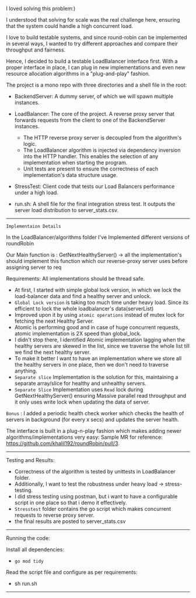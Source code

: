 
I loved solving this problem:)

I understood that solving for scale was the real challenge here, ensuring that the system could handle a high concurrent load.

I love to build testable systems, and since round-robin can be implemented in several ways, I wanted to try different approaches and compare their throughput and fairness. 

Hence, I decided to build a testable LoadBalancer interface first. With a proper interface in place, I can plug in new implementations and even new resource allocation algorithms in a "plug-and-play" fashion.


The project is a mono repo with three directories and a shell file in the root:

- BackendServer: A dummy server, of which we will spawn multiple instances.

- LoadBalancer: The core of the project. A reverse proxy server that forwards requests from the client to one of the BackendServer instances.
  - The HTTP reverse proxy server is decoupled from the algorithm's logic.
  - The LoadBalancer algorithm is injected via dependency inversion into the HTTP handler. This enables the selection of any implementation when starting the program.
  - Unit tests are present to ensure the correctness of each implementation's data structure usage.

- StressTest: Client code that tests our Load Balancers performance under a high load.

- run.sh: A shell file for the final integration stress test. It outputs the server load distribution to server_stats.csv.

-------------------------------------

``Implementaion Details``

In the LoadBalancer/algorithms folder I've Implemented different versions of roundRobin

Our Main function is : GetNextHealthyServer()
    -> all the implementation's should implement this function which our reverse-proxy server uses before assigning server to req

Requirements: All implementations should be thread safe.

- At first, I started with simple global lock version, in which we lock the load-balancer data and find a healthy server and unlock.
- `Global Lock version` is taking too much time under heavy load. Since its efficient to lock the whole loadbalancer's data(serverList)
- Improved upon it by using `atomic operations` instead of mutex lock for fetching the next Healthy Server.
- Atomic is performing good and in case of huge concurrent requests, atomic implementation is 2X speed than global_lock.
- I didn't stop there, I identified Atomic implementation lagging when the healthy servers are skewed in the list, since we traverse the whole list till we find the next healthy server.
- To make it better I want to have an implementation where we store all the healthy servers in one place, then we don't need to traverse anything.
- `Separate slice` Implementation is the solution for this, maintaining a separate array/slice for healthy and unhealthy servers.
- `Separate Slice` Implementation uses `Read` lock during GetNextHealthyServer() ensuring Massive parallel read throughput and it only uses write lock when updating the data of server.

`Bonus` : I added a periodic health check worker which checks the health of servers in background (for every x secs) and updates the server health.

The interface is built in a plug-n-play fashion which makes adding newer algorithms/implementations very easy:
Sample MR for reference: https://github.com/khalil192/roundRobin/pull/3.

-------------------------------

Testing and Results: 

- Correctness of the algorithm is tested by unittests in LoadBalancer folder.
- Additionally, I want to test the robustness under heavy load -> stress-testing.
- I did stress testing using postman, but i want to have a configurable script in one place so that i demo it effectively.
- `Stresstest` folder contains the go script which makes concurrent requests to reverse proxy server.
- the final results are posted to server_stats.csv

--------------------

Running the code: 

Install all dependencies:
- `go mod tidy` 

Read the script file and configure as per requirements:
- sh run.sh


---------------- 